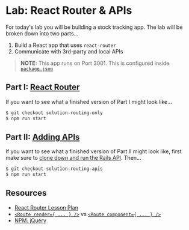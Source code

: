 # Lab: React Router & APIs

For today's lab you will be building a stock tracking app. The lab will be broken down into two parts...
  1. Build a React app that uses `react-router`
  2. Communicate with 3rd-party and local APIs

> **NOTE:** This app runs on Port 3001. This is configured inside [`package.json`](package.json)

## Part I: [React Router](part-i.md)

If you want to see what a finished version of Part I might look like...

```bash
$ git checkout solution-routing-only
$ npm run start
```

## Part II: [Adding APIs](part-ii.md)

If you want to see what a finished version of Part II might look like, first make sure to [clone down and run the Rails API](https://git.generalassemb.ly/ga-wdi-exercises/react-router-lab-api). Then...

```bash
$ git checkout solution-routing-apis
$ npm run start
```

## Resources

- [React Router Lesson Plan](https://git.generalassemb.ly/ga-wdi-lessons/react-router)
- [`<Route render={ ... } />`](https://reacttraining.com/react-router/web/api/Route/render-func) vs [`<Route component={ ... } />`](https://reacttraining.com/react-router/web/api/Route/component)
- [NPM: jQuery](https://www.npmjs.com/package/jquery)
